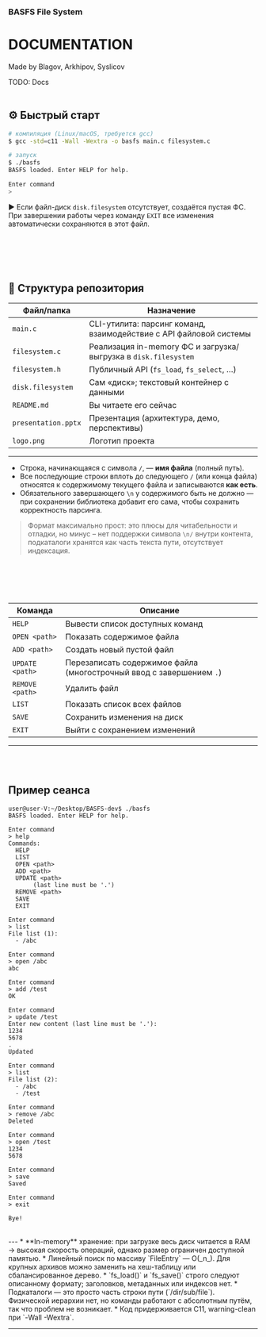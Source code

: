 ### BASFS File System

# DOCUMENTATION

Made by Blagov, Arkhipov, Syslicov

TODO: Docs
<br><br>

## ⚙️ Быстрый старт

```bash
# компиляция (Linux/macOS, требуется gcc)
$ gcc -std=c11 -Wall -Wextra -o basfs main.c filesystem.c

# запуск
$ ./basfs
BASFS loaded. Enter HELP for help.

Enter command
> 
```

▶️ Если файл-диск `disk.filesystem` отсутствует, создаётся пустая ФС.
При завершении работы через команду `EXIT` все изменения автоматически
сохраняются в этот файл.

<br><br>
---
## 📂 Структура репозитория

| Файл/папка         | Назначение                                                        |
|--------------------|-------------------------------------------------------------------|
| `main.c`           | CLI-утилита: парсинг команд, взаимодействие с API файловой системы|
| `filesystem.c`     | Реализация in-memory ФС и загрузка/выгрузка в `disk.filesystem`   |
| `filesystem.h`     | Публичный API (`fs_load`, `fs_select`, …)                         |
| `disk.filesystem`  | Сам «диск»; текстовый контейнер с данными                        |
| `README.md`        | Вы читаете его сейчас                                            |
| `presentation.pptx`| Презентация (архитектура, демо, перспективы)                     |
| `logo.png`         | Логотип проекта                                                  |

---
* Строка, начинающаяся с символа `/`, — **имя файла** (полный путь).
* Все последующие строки вплоть до следующего `/` (или конца файла)
  относятся к содержимому текущего файла и записываются **как есть**.
* Обязательного завершающего `\n` у содержимого быть не должно — при
  сохранении библиотека добавит его сама, чтобы сохранить корректность парсинга.

> Формат максимально прост: это плюсы для читабельности и отладки, но минус –
> нет поддержки символа `\n/` внутри контента, подкаталоги хранятся как часть
> текста пути, отсутствует индексация.

<br><br>
---
| Команда | Описание 
|---------|----------
| `HELP` | Вывести список доступных команд 
| `OPEN <path>` | Показать содержимое файла 
| `ADD <path>` | Создать новый пустой файл 
| `UPDATE <path>` | Перезаписать содержимое файла (многострочный ввод с завершением `.`) 
| `REMOVE <path>` | Удалить файл 
| `LIST` | Показать список всех файлов
| `SAVE` | Сохранить изменения на диск
| `EXIT` | Выйти с сохранением изменений

---
<br><br>

## Пример сеанса


```shell
user@user-V:~/Desktop/BASFS-dev$ ./basfs
BASFS loaded. Enter HELP for help.

Enter command
> help
Commands:
  HELP
  LIST
  OPEN <path>
  ADD <path>
  UPDATE <path>
       (last line must be '.')
  REMOVE <path>
  SAVE
  EXIT

Enter command
> list
File list (1):
  - /abc

Enter command
> open /abc
abc

Enter command
> add /test       
OK

Enter command
> update /test
Enter new content (last line must be '.'):
1234
5678
.
Updated

Enter command
> list
File list (2):
  - /abc
  - /test

Enter command
> remove /abc       
Deleted

Enter command
> open /test
1234
5678

Enter command
> save
Saved

Enter command
> exit

Bye!
```
<br>
---
* **In-memory** хранение: при загрузке весь диск читается в RAM → высокая
  скорость операций, однако размер ограничен доступной памятью.
* Линейный поиск по массиву `FileEntry` — O(_n_). Для крупных архивов можно
  заменить на хеш-таблицу или сбалансированное дерево.
* `fs_load()` и `fs_save()` строго следуют описанному формату;
  заголовков, метаданных или индексов нет.
* Подкаталоги — это просто часть строки пути (`/dir/sub/file`). Физической
  иерархии нет, но команды работают с абсолютным путём, так что проблем не возникает.
* Код придерживается C11, warning-clean при `-Wall -Wextra`.

---
